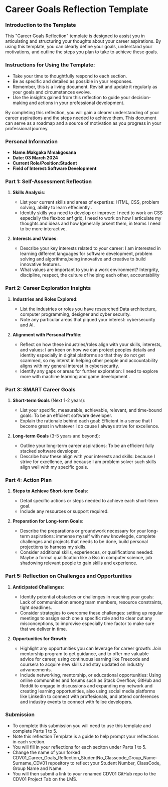 
# Career Goals Reflection Template

### Introduction to the Template

This "Career Goals Reflection" template is designed to assist you in articulating and structuring your thoughts about your career aspirations. By using this template, you can clearly define your goals, understand your motivations, and outline the steps you plan to take to achieve these goals.

### Instructions for Using the Template:

- Take your time to thoughtfully respond to each section.
- Be as specific and detailed as possible in your responses.
- Remember, this is a living document. Revisit and update it regularly as your goals and circumstances evolve.
- Use the insights gained from this reflection to guide your decision-making and actions in your professional development.

By completing this reflection, you will gain a clearer understanding of your career aspirations and the steps needed to achieve them. This document can serve as a roadmap and a source of motivation as you progress in your professional journey.

### Personal Information

- **Name:Makgaka Mmakgosana**
- **Date: 03 March 2024**
- **Current Role/Position:Student**
- **Field of Interest:Software Development**

### Part 1: Self-Assessment Reflection

1. **Skills Analysis**:
    
    - List your current skills and areas of expertise: HTML, CSS, problem solving, ability to learn effeciently .
    - Identify skills you need to develop or improve: I need to work on CSS especially the flexbox anf grid, I need to work on how I articulate my thoughts and ideas and how Igenerally prsent them, in teams I need to be more interactive.
2. **Interests and Values**:
    
    - Describe your key interests related to your career: I am interested in learning different languages for software development, problem solving and algorithms,being innovative and creative to build innovative features.
    - What values are important to you in a work environment?
      Intergrity, discipline, respect, the culture of helping each other, accountability

### Part 2: Career Exploration Insights

1. **Industries and Roles Explored**:
    
    - List the industries or roles you have researched:Data architecture, computer programming, designer and cyber security.
    - Note any particular areas that piqued your interest: cybersecurity and AI.
2. **Alignment with Personal Profile**:
    
    - Reflect on how these industries/roles align with your skills, interests, and values: I am keen on how we can protect peoples details and identity especially in digital platforms so that they do not get scammed, so my interst in helping other people and accountability aligns with my general interest in cybersecurity.
    - Identify any gaps or areas for further exploration: I need to explore more with machine learning and game development .

### Part 3: SMART Career Goals

1. **Short-term Goals** (Next 1-2 years):
    
    - List your specific, measurable, achievable, relevant, and time-bound goals: To be an efficient software developer.
    - Explain the rationale behind each goal: Efficient in a sense that I become great in whatever I do cause I always strive for excellence.
2. **Long-term Goals** (3-5 years and beyond):
    
    - Outline your long-term career aspirations: To be an efficient fully stacked software developer.
    - Describe how these align with your interests and skills: because I strive for excellence, and because I am problem solver such skills align well with my specific goals.

### Part 4: Action Plan

1. **Steps to Achieve Short-term Goals**:
    
    - Detail specific actions or steps needed to achieve each short-term goal.
    - Include any resources or support required.
2. **Preparation for Long-term Goals**:
    
    - Describe the preparations or groundwork necessary for your long-term aspirations: immense myself with new knowlegde, complete challenges and projects that needs to be done, build personal projections to harness my skills.
    - Consider additional skills, experiences, or qualifications needed: Maybe a formal qualification like a Bsc in computer science, job shadowing relevant people to gain skills and experience.

### Part 5: Reflection on Challenges and Opportunities

1. **Anticipated Challenges**:
    
    - Identify potential obstacles or challenges in reaching your goals: Lack of communication among team members, resource constraints, tight deadlines.
    - Consider strategies to overcome these challenges: setting up regular meetings to assign each one a specific role and to clear out any misconceptions, to improvise especially time factor to make sure that we deliver in time.
2. **Opportunities for Growth**:
    
    - Highlight any opportunities you can leverage for career growth: Join mentorship program to get guidance, and to offer me valuable advice for career, using continuous learning like Freecode and coursera to acquire new skills and stay updated on industry advancements.
    - Include networking, mentorship, or educational opportunities: Using online communities and forums such as Stack Overflow, GitHub and Reddit to engage in discussions and expanding my network and creating learning opportunities, also using social media platforms like LinkedIn to connect with proffesionals, and attend conferences and industry events to connect with felloe developers.

### Submission

- To complete this submission you will need to use this template and complete Parts 1 to 5.
- Note this reflection Template is a guide to help prompt your reflections in each section.
- You will fill in your reflections for each seciton under Parts 1 to 5.
- Change the name of your forked CDV01_Career_Goals_Reflection_StudentNo_Classcode_Group_Name-Surname_CDV01 repository to reflect your Student Number, ClassCode, Group Name and Name.
- You will then submit a link to your renamed CDV01 GitHub repo to the CDV01 Project Tab on the LMS.


